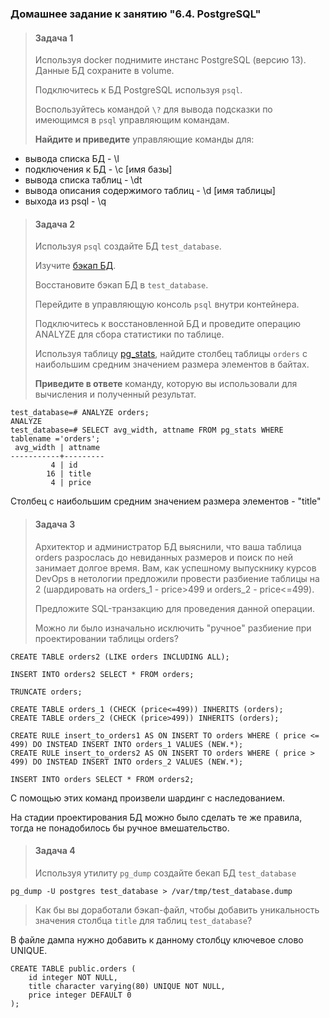 ### Домашнее задание к занятию "6.4. PostgreSQL"
>#### Задача 1
>
>Используя docker поднимите инстанс PostgreSQL (версию 13). Данные БД сохраните в volume.
>
>Подключитесь к БД PostgreSQL используя `psql`.
>
>Воспользуйтесь командой `\?` для вывода подсказки по имеющимся в `psql` управляющим командам.
>
>**Найдите и приведите** управляющие команды для:
- вывода списка БД -  \l
- подключения к БД - \c [имя базы]
- вывода списка таблиц - \dt
- вывода описания содержимого таблиц - \d [имя таблицы]
- выхода из psql - \q

>#### Задача 2
>
>Используя `psql` создайте БД `test_database`.
>
>Изучите [бэкап БД](https://github.com/netology-code/virt-homeworks/tree/master/06-db-04-postgresql/test_data).
>
>Восстановите бэкап БД в `test_database`.
>
>Перейдите в управляющую консоль `psql` внутри контейнера.
>
>Подключитесь к восстановленной БД и проведите операцию ANALYZE для сбора статистики по таблице.
>
>Используя таблицу [pg_stats](https://postgrespro.ru/docs/postgresql/12/view-pg-stats), найдите столбец таблицы `orders`
>с наибольшим средним значением размера элементов в байтах.
>
>**Приведите в ответе** команду, которую вы использовали для вычисления и полученный результат.

```mysql-psql
test_database=# ANALYZE orders;
ANALYZE
test_database=# SELECT avg_width, attname FROM pg_stats WHERE tablename ='orders';
 avg_width | attname
-----------+---------
         4 | id
        16 | title
         4 | price
```

Столбец с наибольшим средним значением размера элементов - "title"

>#### Задача 3
>
>Архитектор и администратор БД выяснили, что ваша таблица orders разрослась до невиданных размеров и
>поиск по ней занимает долгое время. Вам, как успешному выпускнику курсов DevOps в нетологии предложили
>провести разбиение таблицы на 2 (шардировать на orders_1 - price>499 и orders_2 - price<=499).
>
>Предложите SQL-транзакцию для проведения данной операции.
>
>Можно ли было изначально исключить "ручное" разбиение при проектировании таблицы orders?

```mysql-psql
CREATE TABLE orders2 (LIKE orders INCLUDING ALL);

INSERT INTO orders2 SELECT * FROM orders;

TRUNCATE orders;

CREATE TABLE orders_1 (CHECK (price<=499)) INHERITS (orders);
CREATE TABLE orders_2 (CHECK (price>499)) INHERITS (orders);

CREATE RULE insert_to_orders1 AS ON INSERT TO orders WHERE ( price <= 499) DO INSTEAD INSERT INTO orders_1 VALUES (NEW.*);
CREATE RULE insert_to_orders2 AS ON INSERT TO orders WHERE ( price > 499) DO INSTEAD INSERT INTO orders_2 VALUES (NEW.*);

INSERT INTO orders SELECT * FROM orders2;
```
С помощью этих команд произвели шардинг с наследованием.

На стадии проектирования БД можно было сделать те же правила, тогда не понадобилось бы ручное вмешательство.

>#### Задача 4
>
>Используя утилиту `pg_dump` создайте бекап БД `test_database`
```mysql-psql
pg_dump -U postgres test_database > /var/tmp/test_database.dump
```
>Как бы вы доработали бэкап-файл, чтобы добавить уникальность значения столбца `title` для таблиц `test_database`?

В файле дампа нужно добавить к данному столбцу ключевое слово UNIQUE.
```mysql-psql
CREATE TABLE public.orders (
    id integer NOT NULL,
    title character varying(80) UNIQUE NOT NULL,
    price integer DEFAULT 0
);
```
